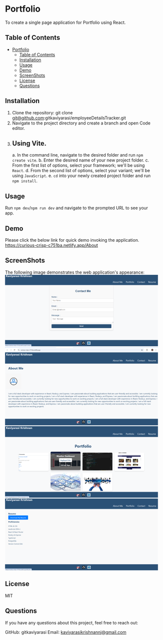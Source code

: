 # Portfolio
To create a single page application for Portfolio using React.
## Table of Contents 
- [Portfolio](#portfolio)
  - [Table of Contents](#table-of-contents)
  - [Installation](#installation)
  - [Usage](#usage)
  - [Demo](#demo)
  - [ScreenShots](#screenshots)
  - [License](#license)
  - [Questions](#questions)

## Installation
1. Clone the repository:
    git clone git@github.com:gitkaviyarasi/employeeDetailsTracker.git
2. Navigate to the project directory and create a branch and open Code editor.
3. ## Using Vite.
    a. In the command line, navigate to the desired  folder and run `npm create vite`.
    b. Enter the desired name of your new project folder.
    c. From the first list of options, select your framework;  we'll be using `React`.
    d. From the second list of options, select your variant; we'll be using `JavaScript`.
    e. `cd` into your newly created project folder and run `npm install`.
   

## Usage
Run `npm dev`/`npm run dev` and navigate to the prompted URL to see your app. 

## Demo
Please click the below link for quick demo invoking the application.
 https://curious-crisp-c751ba.netlify.app/About

## ScreenShots
The following image demonstrates the web application's appearance:
![Contact](./portfolio/src/assets/screenshots/SCcontact.png)
![Home](./portfolio/src/assets/screenshots/ScHomePage.png)
![Portfolio](./portfolio/src/assets/screenshots/SCPortfolio.png)
![resume](./portfolio/src/assets/screenshots/ScResume.png)

## License
MIT



## Questions
If you have any questions about this project, feel free to reach out:

GitHub: gitkaviyarasi 
Email: kaviyarasikrishnannj@gmail.com
